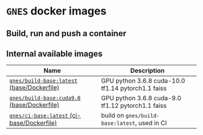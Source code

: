 # `GNES` docker images

## Build, run and push a container


## Internal available images

| Name | Description |
|---|---|
|[`gnes/build-base:latest` (base/Dockerfile)](./base/Dockerfile)  | GPU python 3.6.8 cuda-10.0 tf1.14 pytorch1.1 faiss|
|[`gnes/build-base:cuda9.0` (base/Dockerfile)](https://github.com/gnes-ai/docker/blob/cuda9/base/Dockerfile)  | GPU python 3.6.8 cuda-9.0 tf1.12 pytorch1.1 faiss|
|[`gnes/ci-base:latest` (ci-base/Dockerfile)]((./ci-base/Dockerfile))   | build on `gnes/build-base:latest`, used in CI |

